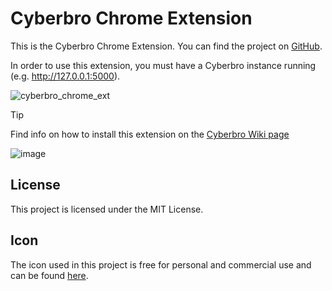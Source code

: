 # Cyberbro Chrome Extension

This is the Cyberbro Chrome Extension. You can find the project on [GitHub](https://github.com/stanfrbd/cyberbro).

In order to use this extension, you must have a Cyberbro instance running (e.g. http://127.0.0.1:5000).

![cyberbro_chrome_ext](https://github.com/user-attachments/assets/38f45c39-1c62-4d65-9710-7ffee52586a1)

> [!TIP]
> Find info on how to install this extension on the [Cyberbro Wiki page](https://github.com/stanfrbd/cyberbro/wiki/7.-Cyberbro-browser-extension)

![image](https://github.com/user-attachments/assets/3415e5f6-98af-4dea-82d3-25d257c7b891)

## License

This project is licensed under the MIT License.

## Icon

The icon used in this project is free for personal and commercial use and can be found [here](https://www.veryicon.com/icons/object/material_design_icons/web-39.html).

